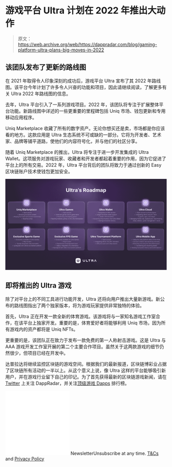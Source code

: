 # 游戏平台 Ultra 计划在 2022 年推出大动作

> 原文：<https://web.archive.org/web/https://dappradar.com/blog/gaming-platform-ultra-plans-big-moves-in-2022>

## 该团队发布了更新的路线图

在 2021 年取得令人印象深刻的成功后，游戏平台 Ultra 宣布了其 2022 年路线图。该平台今年计划了许多令人兴奋的功能和项目，因此请继续阅读，了解更多有关 Ultra 2022 年路线图的信息。

去年，Ultra 平台引入了一系列游戏项目。2022 年，该团队将专注于扩展整体平台功能。新路线图中详述的一些更重要的里程碑包括 Uniq 市场、钱包更新和专用移动应用程序。

Uniq Marketplace 收藏了所有的数字资产。无论你想买还是卖，市场都是你应该看的地方。这款应用是 Ultra 生态系统不可或缺的一部分。它将为开发者、艺术家、品牌等铺平道路，使他们的内容符号化，并与他们的社区分享。

随着 Uniq Marketplace 的推出，Ultra 将专注于进一步开发集成的 Ultra Wallet。这项服务对游戏玩家、收藏者和开发者都起着重要的作用，因为它促进了平台上的所有交易。2022 年，Ultra 平台背后的团队将致力于通过创新的 Easy 区块链账户技术使钱包更加安全。

![Ultra](img/5c6cfc657924d841c724e08ff02dff1c.png)

## 即将推出的 Ultra 游戏

除了对平台上的不同工具进行功能开发，Ultra 还将向用户推出大量新游戏。新公布的路线图指出了两个独家版本，将为游戏玩家提供非常独特的体验。

首先，Ultra 正在开发一款全新的体育游戏。该游戏将与一家知名游戏工作室合作，在该平台上独家开发。重要的是，体育爱好者将能够利用 Uniq 市场，因为所有游戏内的资产都将是 Uniq NFTs。

更重要的是，该团队正在致力于发布一款免费的第一人称射击游戏。这是 Ultra 与 AAA 游戏开发工作室开展的第二个主要合作项目。虽然关于这两款游戏的细节仍然很少，但项目已经在开发中。

达普拉达将继续监控区块链的游戏空间。根据我们的最新报道，区块链博彩业占据了区块链所有活动的一半以上。从这个意义上说，像 Ultra 这样的平台能够吸引新用户，并在游戏行业留下自己的印记。为了首先获得最新的区块链游戏新闻，请在 [Twitter](https://web.archive.org/web/20230115071444/https://twitter.com/dappradar) 上关注 DappRadar，并关注[顶级游戏 Dapps](https://web.archive.org/web/20230115071444/https://dappradar.com/rankings/category/games) 排行榜。

![](img/6d5a4a2d609c56e1a5771717e54ba759.png) NewsletterUnsubscribe at any time. [T&Cs](https://web.archive.org/web/20230115071444/https://dappradar.com/terms) and [Privacy Policy](https://web.archive.org/web/20230115071444/https://dappradar.com/privacy-policy)